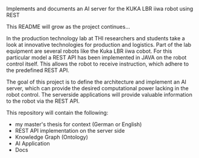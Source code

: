 Implements and documents an AI server for the KUKA LBR iiwa robot using REST

This README will grow as the project continues...

In the production technology lab at THI researchers and students take a look at innovative technologies for production and logistics. Part of the lab equipment are several robots like the Kuka LBR iiwa cobot. For this particular model a REST API has been implemented in JAVA on the robot control itself. This allows the robot to receive instruction, which adhere to the predefined REST API.

The goal of this project is to define the architecture and implement an AI server, which can provide the desired computational power lacking in the robot control. The serverside applications will provide valuable information to the robot via the REST API.

This repository will contain the following:
- my master's thesis for context (German or English)
- REST API implementation on the server side
- Knowledge Graph (Ontology)
- AI Application
- Docs
